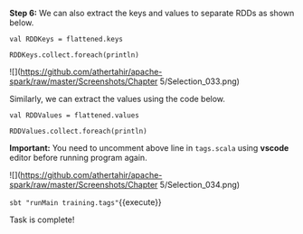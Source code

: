 **Step 6:** We can also extract the keys and values to separate RDDs as shown below.

```
val RDDKeys = flattened.keys

RDDKeys.collect.foreach(println)
```

![](https://github.com/athertahir/apache-spark/raw/master/Screenshots/Chapter 5/Selection_033.png)

Similarly, we can extract the values using the code below.

```
val RDDValues = flattened.values

RDDValues.collect.foreach(println)
```

**Important:** You need to uncomment above line in `tags.scala` using **vscode** editor before running program again.

![](https://github.com/athertahir/apache-spark/raw/master/Screenshots/Chapter 5/Selection_034.png)


`sbt "runMain training.tags"`{{execute}} 

Task is complete!


